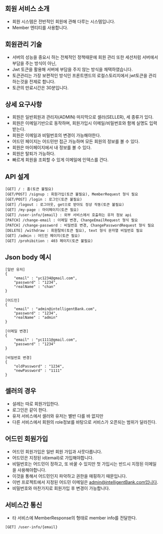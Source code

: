 ## 회원 서비스 소개
* 회원 시스템은 전반적인 회원에 관해 다루는 시스템입니다.
* Member 엔티티를 사용합니다.

## 회원관리 기술
* 서버의 성능을 중요시 하는 전체적인 정책때문에 회원 관리 또한 세션처럼 서버에서 부담을 주는 방식이 아닌,
* Jwt 토큰을 활용해 서버에 부담을 주지 않는 방식을 채택하였습니다.
* 토큰관리는 가장 보편적인 방식인 프론트엔드의 로컬스토리지에서 jwt토큰을 관리하는것을 전제로 합니다.
* 토큰의 만료시간은 30분입니다.

## 상세 요구사항
* 회원은 일반회원과 관리자(ADMIN) 마지막으로 셀러(SELLER), 세 종류가 있다.
* 회원은 이메일기반으로 동작하며, 회원가입시 이메일/비밀번호와 함께 실명도 입력받는다.
* 회원은 이메일과 비밀번호의 변경이 가능해야한다.
* 어드민 페이지는 어드민만 접근 가능하며 모든 회원의 정보를 볼 수 있다.
* 회원은 마이페이지에서 내 정보를 볼 수 있다.
* 회원은 탈퇴가 가능하다.
* 빠르게 회원을 조회할 수 있게 이메일에 인덱스를 건다.

## API 설계
```
[GET] / : 홈(토큰 불필요)
[GET/POST] /signup : 회원가입(토큰 불필요), MemberRequest 형식 필요
[GET/POST] /login : 로그인(토큰 불필요)
[GET] /logout : 로그아웃, get으로 받아도 정상 작동(토큰 불필요)
[GET] /my-page : 마이페이지(토큰 필요)
[GET] /user-info/{email} : 외부 서비스에서 호출하는 유저 정보 api
[PATCH] /change-email : 이메일 변경, ChangeEmailRequest 형식 필요
[PATCH] /change-password : 비밀번호 변경, ChangePasswordRequest 형식 필요
[DELETE] /withdraw : 회원탈퇴(토큰 필요), text 형식 문자열 비밀번호 필요
[GET] /admin : 어드민 페이지(토큰 필요)
[GET] /prohibition : 403 페이지(토큰 불필요)
```

## Json body 예시
```
[일반 유저]
{
    "email" : "yc1234@gmail.com",
    "password" : "1234",
    "realName" : "chan"
}

[어드민]
{
    "email" : "admin@intelligentBank.com",
    "password" : "1234",
    "realName" : "admin"
}

[이메일 변경]
{
    "email" : "yc1111@gmail.com",
    "password" : "1234"
}

[비밀번호 변경]
{
    "oldPassword" : "1234",
    "newPassword" : "1111"
}
```

## 셀러의 경우
* 설레는 따로 회원가입한다.
* 로그인은 같이 한다.
* 유저 서비스에서 셀러와 유저는 별반 다를 바 없지만
* 다른 서비스에서 회원의 role정보를 바탕으로 서비스가 오픈되는 범위가 달라진다.

## 어드민 회원가입
* 어드민 회원가입은 일반 회원 가입과 사뭇다릅니다.
* 어드민은 지정된 id(email)로 가입해야합니다.
* 비밀번호는 어드민이 정하고, 또 바꿀 수 있지만 첫 가입시는 반드시 지정된 이메일을 사용해야합니다.
* 이것을 통해서 어드민인지 파악하고 권한을 매핑하기 때문입니다.
* 이번 프로젝트에서 지정된 어드민 이메일은 admin@intelligentBank.com입니다.
* 비밀번호와 마찬가지로 회원가입 후 변경이 가능합니다.

## 서비스간 통신
* 타 서비스에 MemberResponse의 형태로 member info를 전달한다.
```
[GET] /user-info/{email}
```